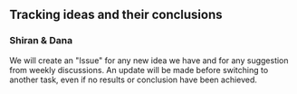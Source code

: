 ## Tracking ideas and their conclusions
### Shiran & Dana

We will create an "Issue" for any new idea we have and for any suggestion from weekly discussions.
An update will be made before switching to another task, even if no results or conclusion have been achieved.
